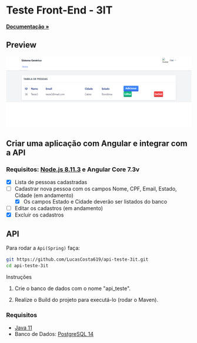 # Teste Front-End - 3IT

<a href="http://localhost:8080/swagger-ui/index.html"><strong>Documentação »</strong></a>

## Preview

<img src="print.png" alt="Preview">

## Criar uma aplicação com Angular e integrar com a API

### Requisitos: [Node.js 8.11.3](https://nodejs.org/) e Angular Core 7.3v

- [x] Lista de pessoas cadastradas
- [ ] Cadastrar nova pessoa com os campos Nome, CPF, Email, Estado, Cidade (em andamento)
  - [x] Os campos Estado e Cidade deverão ser listados do banco
- [ ] Editar os cadastros (em andamento)
- [x] Excluir os cadastros

## API

Para rodar a `Api(Spring)` faça:
 
```bash
git https://github.com/LucasCosta619/api-teste-3it.git
cd api-teste-3it
```

Instruções

1. Crie o banco de dados com o nome "api_teste".

2. Realize o Build do projeto para executá-lo (rodar o Maven).

### Requisitos
- [Java 11](https://www.oracle.com/br/java/technologies/javase/jdk11-archive-downloads.html)
- Banco de Dados: [PostgreSQL 14](https://www.postgresql.org/download/)
